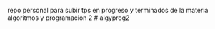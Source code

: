 repo personal para subir tps en progreso y terminados de la materia algoritmos y programacion 2 # algyprog2
